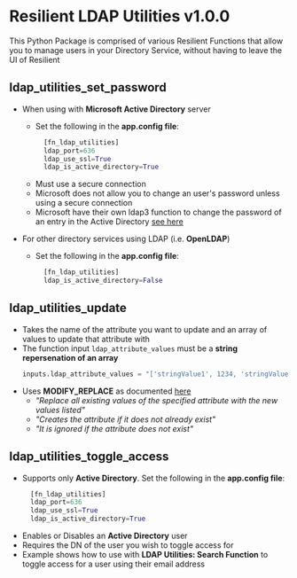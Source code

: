 # Resilient LDAP Utilities v1.0.0

This Python Package is comprised of various Resilient Functions that allow you to manage users in your Directory Service, without having to leave the UI of Resilient

## ldap_utilities_set_password
* When using with **Microsoft Active Directory** server
  * Set the following in the **app.config file**:
    ```python
      [fn_ldap_utilities]
      ldap_port=636
      ldap_use_ssl=True
      ldap_is_active_directory=True
    ```
  * Must use a secure connection
  * Microsoft does not allow you to change an user's password unless using a secure connection
  * Microsoft have their own ldap3 function to change the password of an entry in the Active Directory [see here](https://ldap3.readthedocs.io/microsoft.html)

* For other directory services using LDAP (i.e. **OpenLDAP**)
  * Set the following in the **app.config file**:
    ```python
      [fn_ldap_utilities]
      ldap_is_active_directory=False
    ```

## ldap_utilities_update
* Takes the name of the attribute you want to update and an array of values to update that attribute with
* The function input `ldap_attribute_values` must be a **string repersenation of an array**
  ```python
  inputs.ldap_attribute_values = "['stringValue1', 1234, 'stringValue2']"
  ```
* Uses **MODIFY_REPLACE** as documented [here](https://ldap3.readthedocs.io/modify.html)
  * _"Replace all existing values of the specified attribute with the new values listed"_ 
  * _"Creates the attribute if it does not already exist"_
  * _"It is ignored if the attribute does not exist"_

## ldap_utilities_toggle_access
* Supports only **Active Directory**. Set the following in the **app.config file**:
    ```python
      [fn_ldap_utilities]
      ldap_port=636
      ldap_use_ssl=True
      ldap_is_active_directory=True
    ```
* Enables or Disables an **Active Directory** user
* Requires the DN of the user you wish to toggle access for
* Example shows how to use with **LDAP Utilities: Search Function** to toggle access for a user using their email address